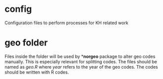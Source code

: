 # config
Configuration files to perform processes for KH related work

# geo folder
Files inside the folder will be used by ***norgeo** package to alter geo codes
manually. This is especially relevant for splitting codes. The files should be
named as *geo<year>.R* where *year* refers to the year of the geo codes. The
codes should be written with R codes.
